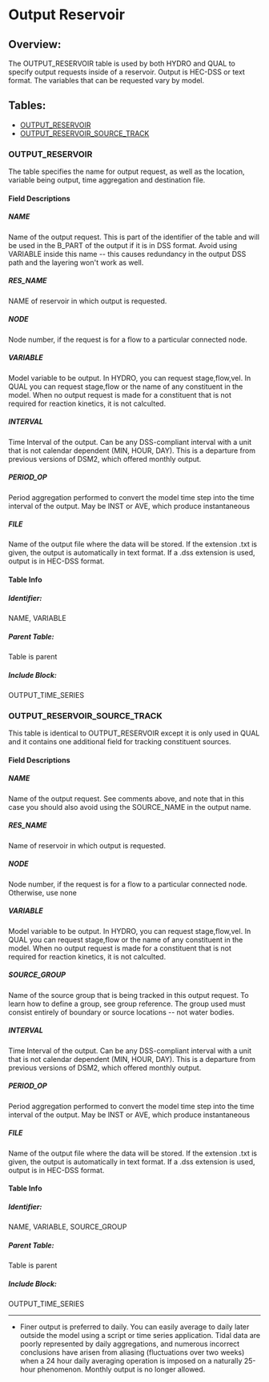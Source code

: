 # Output Reservoir

## Overview:

The OUTPUT_RESERVOIR table is used by both HYDRO and QUAL to specify
output requests inside of a reservoir. Output is HEC-DSS or text format.
The variables that can be requested vary by model.

  

## Tables:

-   [OUTPUT_RESERVOIR](#OutputReservoir-output_reservoir)
-   [OUTPUT_RESERVOIR_SOURCE_TRACK](#OutputReservoir-output_reservoir_source_track)

  

### OUTPUT_RESERVOIR

The table specifies the name for output request, as well as the
location, variable being output, time aggregation and destination file.

#### Field Descriptions

##### NAME

Name of the output request. This is part of the identifier of the table
and will be used in the B_PART of the output if it is in DSS format.
Avoid using VARIABLE inside this name -- this causes redundancy in the
output DSS path and the layering won't work as well.

##### RES_NAME

NAME of reservoir in which output is requested.

##### NODE

Node number, if the request is for a flow to a particular connected
node.

##### VARIABLE

Model variable to be output. In HYDRO, you can request stage,flow,vel.
In QUAL you can request stage,flow or the name of any constituent in the
model. When no output request is made for a constituent that is not
required for reaction kinetics, it is not calculted.

##### INTERVAL

Time Interval of the output. Can be any DSS-compliant interval with a
unit that is not calendar dependent (MIN, HOUR, DAY). This is a
departure from previous versions of DSM2, which offered monthly output.

##### PERIOD_OP

Period aggregation performed to convert the model time step into the
time interval of the output. May be INST or AVE, which produce
instantaneous

##### FILE

Name of the output file where the data will be stored. If the extension
.txt is given, the output is automatically in text format. If a .dss
extension is used, output is in HEC-DSS format.

#### Table Info

##### Identifier:

NAME, VARIABLE

##### Parent Table:

Table is parent

##### Include Block:

OUTPUT_TIME_SERIES

  
  

### OUTPUT_RESERVOIR_SOURCE_TRACK

This table is identical to OUTPUT_RESERVOIR except it is only used in
QUAL and it contains one additional field for tracking constituent
sources.

#### Field Descriptions

##### NAME

Name of the output request. See comments above, and note that in this
case you should also avoid using the SOURCE_NAME in the output name.

##### RES_NAME

Name of reservoir in which output is requested.

##### NODE

Node number, if the request is for a flow to a particular connected
node. Otherwise, use none

##### VARIABLE

Model variable to be output. In HYDRO, you can request stage,flow,vel.
In QUAL you can request stage,flow or the name of any constituent in the
model. When no output request is made for a constituent that is not
required for reaction kinetics, it is not calculted.

##### SOURCE_GROUP

Name of the source group that is being tracked in this output request.
To learn how to define a group, see group reference. The group used must
consist entirely of boundary or source locations -- not water bodies.

##### INTERVAL

Time Interval of the output. Can be any DSS-compliant interval with a
unit that is not calendar dependent (MIN, HOUR, DAY). This is a
departure from previous versions of DSM2, which offered monthly output.

##### PERIOD_OP

Period aggregation performed to convert the model time step into the
time interval of the output. May be INST or AVE, which produce
instantaneous

##### FILE

Name of the output file where the data will be stored. If the extension
.txt is given, the output is automatically in text format. If a .dss
extension is used, output is in HEC-DSS format.

#### Table Info

##### Identifier:

NAME, VARIABLE, SOURCE_GROUP

##### Parent Table:

Table is parent

##### Include Block:

OUTPUT_TIME_SERIES

------------------------------------------------------------------------

  

<div>

<div>

-   Finer output is preferred to daily. You can easily average to daily
    later outside the model using a script or time series application.
    Tidal data are poorly represented by daily aggregations, and
    numerous incorrect conclusions have arisen from aliasing
    (fluctuations over two weeks) when a 24 hour daily averaging
    operation is imposed on a naturally 25-hour phenomenon. Monthly
    output is no longer allowed.

</div>

</div>

  
  
